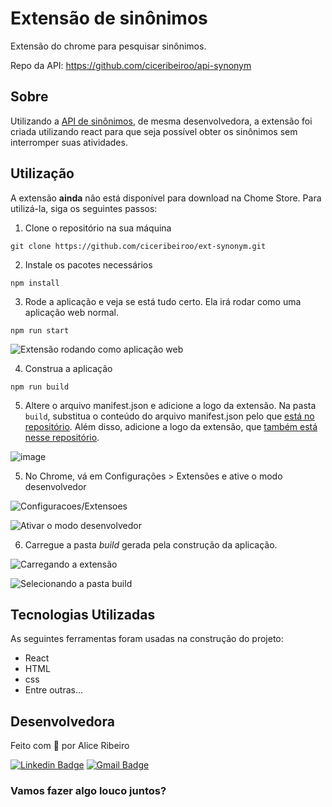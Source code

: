 # Extensão de sinônimos

Extensão do chrome para pesquisar sinônimos.

Repo da API: <https://github.com/ciceribeiroo/api-synonym>

## Sobre

Utilizando a [API de sinônimos](https://github.com/ciceribeiroo/api-synonym), de mesma desenvolvedora, a extensão foi criada utilizando react para que seja possível obter os sinônimos sem interromper suas atividades.

## Utilização

A extensão **ainda** não está disponível para download na Chome Store. Para utilizá-la, siga os seguintes passos:

1. Clone o repositório na sua máquina
```
git clone https://github.com/ciceribeiroo/ext-synonym.git
```
2. Instale os pacotes necessários
```
npm install
```
3. Rode a aplicação e veja se está tudo certo. Ela irá rodar como uma aplicação web normal.
```
npm run start
```
![Extensão rodando como aplicação web](https://user-images.githubusercontent.com/45270115/184017611-aa6b04d5-9044-4b6b-ae4a-97020b73f2a7.png)

4. Construa a aplicação
```
npm run build
```
5. Altere o arquivo manifest.json e adicione a logo da extensão.
Na pasta `build`, substitua o conteúdo do arquivo manifest.json pelo que [está no repositório](manifest.json). Além disso, adicione a logo da extensão, que [também está nesse repositório](logo_128.png).

![image](https://user-images.githubusercontent.com/45270115/184018654-dbb06aa5-fd08-4e09-91cc-ebdcbf55fcbc.png)

5. No Chrome, vá em Configurações > Extensões e ative o modo desenvolvedor

![Configuracoes/Extensoes](https://user-images.githubusercontent.com/45270115/184019045-8505ce00-7647-45b7-af50-ce58597fcbf7.png)

![Ativar o modo desenvolvedor](https://user-images.githubusercontent.com/45270115/184019219-0f720343-7531-4341-bb37-c9475df01752.png)

6. Carregue a pasta *build* gerada pela construção da aplicação.

![Carregando a extensão](https://user-images.githubusercontent.com/45270115/184019435-22356f98-cc78-48e3-adc8-b72f7bcdd405.png)

![Selecionando a pasta build](https://user-images.githubusercontent.com/45270115/184019620-816f832d-657d-42b1-af1c-37ec7a6ef3bf.png)

## Tecnologias Utilizadas

As seguintes ferramentas foram usadas na construção do projeto:
- React
- HTML
- css
- Entre outras...

## Desenvolvedora

Feito com 🖤 por Alice Ribeiro 

[![Linkedin Badge](https://img.shields.io/badge/-Alice-blue?style=flat-square&logo=Linkedin&logoColor=white&link=https://www.linkedin.com/in/alice-ribeiro-280812182/)](https://www.linkedin.com/in/alice-ribeiro-280812182/) 
[![Gmail Badge](https://img.shields.io/badge/-ciceribeiroo@gmail.com-c14438?style=flat-square&logo=Gmail&logoColor=white&link=mailto:ciceribeiroo@gmail.com)](mailto:ciceribeiroo@gmail.com)

### Vamos fazer algo louco juntos?
